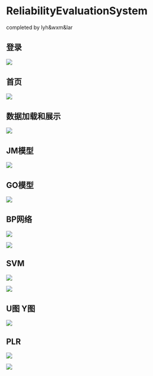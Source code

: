 # ReliabilityEvaluationSystem
completed by lyh&wxm&lar

## 登录

![](png/login.png)

## 首页

![](png/首页.png)

## 数据加载和展示

![](png/data1.png)

## JM模型

![](png/JM.png)

## GO模型

![](png/GO.png)

## BP网络

![](png/BP1.png)

![](png/BP2.png)

## SVM

![](png/SVM1.png)

![](png/SVM2.png)

## U图 Y图

![](png/UY.png)

## PLR

![](png/PLR1.png)

![](png/PLR2.png)


